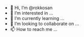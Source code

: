 - 👋 Hi, I’m @rokkosan
- 👀 I’m interested in ...
- 🌱 I’m currently learning ...
- 💞️ I’m looking to collaborate on ...
- 📫 How to reach me ...

<!---
rokkosan/rokkosan is a ✨ special ✨ repository because its `README.md` (this file) appears on your GitHub profile.
You can click the Preview link to take a look at your changes.
--->
